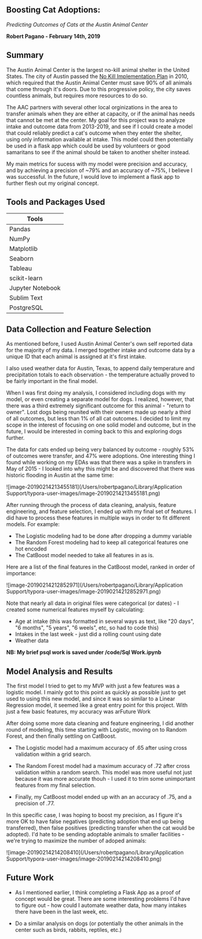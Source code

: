 ## Boosting Cat Adoptions:

*Predicting Outcomes of Cats at the Austin Animal Center*

**Robert Pagano - February 14th, 2019**



## Summary

The Austin Animal Center is the largest no-kill animal shelter in the United States. The city of Austin passed the [No Kill Implementation Plan](http://www.austintexas.gov/sites/default/files/files/Animal_Services/aac_no_kill_implementation_plan.pdf) in 2010, which required that the Austin Animal Center must save 90% of all animals that come through it's doors. Due to this progressive policy, the city saves countless animals, but requires more resources to do so.

The AAC partners with several other local orginizations in the area to transfer animals when they are either at capacity, or if the animal has needs that cannot be met at the center. My goal for this project was to analyze intake and outcome data from 2013-2019, and see if I could create a model that could reliably predict a cat's outcome when they enter the shelter, using only information available at intake. This model could then potentially be used in a flask app which could be used by volunteers or good samaritans to see if the animal should be taken to another shelter instead.

My main metrics for sucess with my model were precision and accuracy, and by achieving a precision of ~79% and an accuracy of ~75%, I believe I was successful. In the future, I would love to implement a flask app to further flesh out my original concept.

## Tools and Packages Used

| Tools            |
| ---------------- |
| Pandas           |
| NumPy            |
| Matplotlib       |
| Seaborn          |
| Tableau          |
| scikit-learn     |
| Jupyter Notebook |
| Sublim Text      |
| PostgreSQL       |



##  Data Collection and Feature Selection

As mentioned before, I used Austin Animal Center's own self reported data for the majority of my data. I merged together intake and outcome data by a unique ID that each animal is assigned at it's first intake.

I also used weather data for Austin, Texas, to append daily temperature and precipitation totals to each observation - the temperature actually proved to be fairly important in the final model.

When I was first doing my analysis, I considered including dogs with my model, or even creating a separate model for dogs. I realized, however, that there was a third extremely significant outcome for this animal - "return to owner". Lost dogs being reunited with their owners made up nearly a third of all outcomes, but less than 1% of all cat outcomes. I decided to limit my scope in the interest of focusing on one solid model and outcome, but in the future, I would be interested in coming back to this and exploring dogs further.

The data for cats ended up being very balanced by outcome - roughly 53% of outcomes were transfer, and 47% were adoptions. One interesting thing I found while working on my EDAs was that there was a spike in transfers in May of 2015 - I looked into why this might be and discovered that there was historic flooding in Austin at the same time:

![image-20190214213455181](/Users/robertpagano/Library/Application Support/typora-user-images/image-20190214213455181.png)

After running through the process of data cleaning, analysis, feature engineering, and feature selection, I ended up with my final set of features. I did have to process these features in multiple ways in order to fit different models. For example:

- The Logistic modeling had to be done after dropping a dummy variable
- The Random Forest modeling had to keep all categorical features one hot encoded
- The CatBoost model needed to take all features in as is.

Here are a list of the final features in the CatBoost model, ranked in order of importance:

![image-20190214212852971](/Users/robertpagano/Library/Application Support/typora-user-images/image-20190214212852971.png)

Note that nearly all data in original files were categorical (or dates) - I created some numerical features myself by calculating:

- Age at intake (this was formatted in several ways as text, like "20 days", "6 months", "5 years", "6 weels", etc, so had to code this)
- Intakes in the last week - just did a rolling count using date 
- Weather data



**NB: My brief psql work is saved under /code/Sql Work.ipynb**



## Model Analysis and Results



The first model I tried to get to my MVP with just a few features was a logistic model. I mainly got to this point as quickly as possible just to get used to using this new model, and since it was so similar to a Linear Regression model, it seemed like a great entry point for this project. With just a few basic features, my accuracy was arFuture Work

After doing some more data cleaning and feature engineering, I did another round of modeling, this time starting with Logistic, moving on to Random Forest, and then finally settling on CatBoost.

- The Logistic model had a maximum accuracy of .65 after using cross validation within a grid search.

- The Random Forest model had a maximum accuracy of .72 after cross validation within a random search. This model was more useful not just because it was more accurate thouh - I used it to trim some unimportant features from my final selection.

- Finally, my CatBoost model ended up with an an accuracy of .75, and a precision of .77.

In this specific case, I was hoping to boost my precision, as I figure it's more OK to have false negatives (predicting adoption that end up being transferred), then false positives (predicting transfer when the cat would be adopted). I'd hate to be sending adoptable animals to smaller facilities - we're trying to maximize the number of adoped animals:



![image-20190214214208410](/Users/robertpagano/Library/Application Support/typora-user-images/image-20190214214208410.png)



## Future Work

- As I mentioned earlier, I think completing a Flask App as a proof of concept would be great. There are some interesting problems I'd have to figure out - how could I automate weather data, how many intakes there have been in the last week, etc.

- Do a similar analysis on dogs (or potentially the other animals in the center such as birds, rabbits, reptiles, etc.)